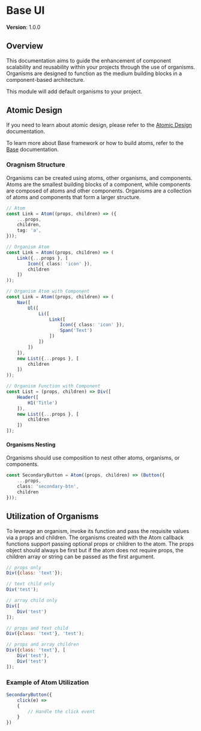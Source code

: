 # Base UI

**Version**: 1.0.0

## Overview
This documentation aims to guide the enhancement of component scalability and reusability within your projects through the use of organisms. Organisms are designed to function as the medium building blocks in a component-based architecture.

This module will add default organisms to your project.

## Atomic Design
If you need to learn about atomic design, please refer to the [Atomic Design](https://bradfrost.com/blog/post/atomic-web-design/) documentation.

To learn more about Base framework or how to build atoms, refer to the [Base](https://github.com/chrisdurfee/base/wiki) documentation.

### Oragnism Structure
Organisms can be created using atoms, other organisms, and components. Atoms are the smallest building blocks of a component, while components are composed of atoms and other components. Organisms are a collection of atoms and components that form a larger structure.

```typescript
// Atom
const Link = Atom((props, children) => ({
    ...props,
    children,
    tag: 'a',
}));

// Organism Atom
const Link = Atom((props, children) => (
    Link({...props }, [
        Icon({ class: 'icon' }),
        children
    ])
));

// Organism Atom with Component
const Link = Atom((props, children) => (
    Nav([
        Ul([
            Li([
                Link([
                    Icon({ class: 'icon' }),
                    Span('Text')
                ])
            ])
        ])
    ]),
    new List({...props }, [
        children
    ])
));

// Organism Function with Component
const List = (props, children) => Div([
    Header([
        H1('Title')
    ]),
    new List({...props }, [
        children
    ])
]);
```

#### Organisms Nesting
Organisms should use composition to nest other atoms, organisms, or components.

```typescript
const SecondaryButton = Atom((props, children) => (Button({
    ...props,
    class: 'secondary-btn',
    children
}));
```

## Utilization of Organisms
To leverage an organism, invoke its function and pass the requisite values via a props and children. The organisms created with the Atom callback functions support passing optional props or children to the atom. The props object should always be first but if the atom does not require props, the children array or string can be passed as the first argument.

```javascript
// props only
Div({class: 'text'});

// text child only
Div('test');

// array child only
Div([
    Div('test')
]);

// props and text child
Div({class: 'text'}, 'test');

// props and array children
Div({class: 'text'}, [
    Div('test'),
    Div('test')
]);
```

### Example of Atom Utilization
```typescript
SecondaryButton({
    click(e) =>
    {
        // Handle the click event
    }
})
```
